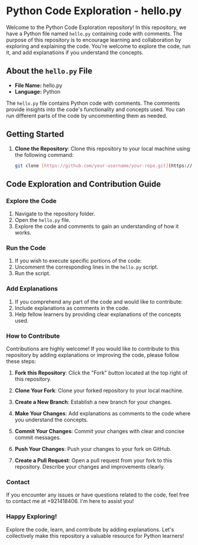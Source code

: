 # Python Code Exploration - hello.py

Welcome to the Python Code Exploration repository! In this repository, we have a Python file named `hello.py` containing code with comments. The purpose of this repository is to encourage learning and collaboration by exploring and explaining the code. You're welcome to explore the code, run it, and add explanations if you understand the concepts.

## About the `hello.py` File

- **File Name:** hello.py
- **Language:** Python

The `hello.py` file contains Python code with comments. The comments provide insights into the code's functionality and concepts used. You can run different parts of the code by uncommenting them as needed.

## Getting Started

1. **Clone the Repository**: Clone this repository to your local machine using the following command:

   ```bash
   git clone [https://github.com/your-username/your-repo.git](https://github.com/mateen-mahi/pythonFundamentals.git)

## Code Exploration and Contribution Guide

### Explore the Code

1. Navigate to the repository folder.
2. Open the `hello.py` file.
3. Explore the code and comments to gain an understanding of how it works.

### Run the Code

1. If you wish to execute specific portions of the code:
2. Uncomment the corresponding lines in the `hello.py` script.
3. Run the script.

### Add Explanations

1. If you comprehend any part of the code and would like to contribute:
2. Include explanations as comments in the code.
3. Help fellow learners by providing clear explanations of the concepts used.

### How to Contribute

Contributions are highly welcome! If you would like to contribute to this repository by adding explanations or improving the code, please follow these steps:

1. **Fork this Repository**: Click the "Fork" button located at the top right of this repository.

2. **Clone Your Fork**: Clone your forked repository to your local machine.

3. **Create a New Branch**: Establish a new branch for your changes.

4. **Make Your Changes**: Add explanations as comments to the code where you understand the concepts.

5. **Commit Your Changes**: Commit your changes with clear and concise commit messages.

6. **Push Your Changes**: Push your changes to your fork on GitHub.

7. **Create a Pull Request**: Open a pull request from your fork to this repository. Describe your changes and improvements clearly.

### Contact

If you encounter any issues or have questions related to the code, feel free to contact me at +921418406. I'm here to assist you!

### Happy Exploring!

Explore the code, learn, and contribute by adding explanations. Let's collectively make this repository a valuable resource for Python learners!

